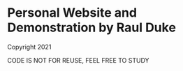 # Personal Website and Demonstration by Raul Duke

Copyright 2021

CODE IS NOT FOR REUSE, FEEL FREE TO STUDY